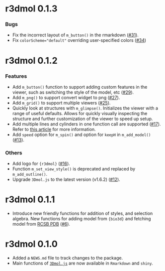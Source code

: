 # r3dmol 0.1.3

### Bugs

* Fix the incorrect layout of `m_button()` in the rmarkdown ([#31](https://github.com/swsoyee/r3dmol/pull/31)).
* Fix `colorScheme="default"` overriding user-specified colors ([#34](https://github.com/swsoyee/r3dmol/pull/34))

# r3dmol 0.1.2

### Features

* Add `m_button()` function to support adding custom features in the viewer, 
such as switching the style of the model, etc ([#29](https://github.com/swsoyee/r3dmol/pull/29)).
* Add `m_png()` to support convert widget to png ([#27](https://github.com/swsoyee/r3dmol/pull/27)).
* Add `m_grid()` to support multiple viewers ([#25](https://github.com/swsoyee/r3dmol/pull/25)).
* Quickly look at structures with `m_glimpse()`. Initializes the viewer with 
a range of useful defaults. Allows for quickly visually inspecting the structure
and further customization of the viewer to speed up setup.
* Add multiple lines and cylinders in one function call are supported ([#17](https://github.com/swsoyee/r3dmol/pull/17)). Refer to [this article](https://swsoyee.github.io/r3dmol/articles/multi-selections.html) for 
more information.
* Add `speed` option for `m_spin()` and option for `keepH` in `m_add_model()` ([#13](https://github.com/swsoyee/r3dmol/pull/13)).

### Others

* Add logo for `{r3dmol}` ([#16](https://github.com/swsoyee/r3dmol/pull/16)).
* Function `m_set_view_style()` is deprecated and replaced by `m_add_outline()`.
* Upgrade `3Dmol.js` to the latest version (v1.6.2) ([#12](https://github.com/swsoyee/r3dmol/pull/12)).

# r3dmol 0.1.1

* Introduce new friendly functions for addition of styles, and selection algebra. New functions for adding model from `{bio3d}` and fetching model from [RCSB PDB](https://www.rcsb.org/) ([#6](https://github.com/swsoyee/r3dmol/pull/6)).

# r3dmol 0.1.0

* Added a `NEWS.md` file to track changes to the package.
* Main functions of [`3Dmol.js`](http://3dmol.csb.pitt.edu/doc/$3Dmol.GLViewer.html) are now available in `Rmarkdown` and `shiny`.
